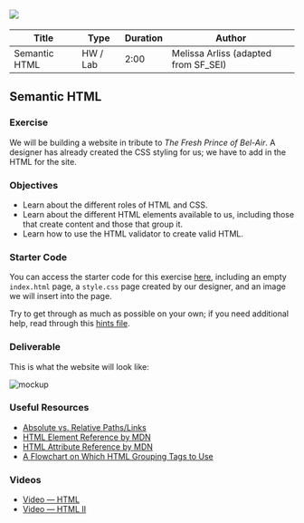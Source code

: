 # ![](https://ga-dash.s3.amazonaws.com/production/assets/logo-9f88ae6c9c3871690e33280fcf557f33.png) 

| Title | Type | Duration | Author |
| -- | -- | -- | -- |
| Semantic HTML | HW / Lab | 2:00 | Melissa Arliss (adapted from SF_SEI) |

## Semantic HTML 

### Exercise

We will be building a website in tribute to *The Fresh Prince of Bel-Air*. A designer has already created the CSS styling for us; we have to add in the HTML for the site.

### Objectives

- Learn about the different roles of HTML and CSS.
- Learn about the different HTML elements available to us, including those that create content and those that group it.
- Learn how to use the HTML validator to create valid HTML.

### Starter Code

You can access the starter code for this exercise [here](https://git.generalassemb.ly/sureshmelvinsigera/AMEX/tree/master/Week1/2-Tuesday/lessons/2-semantic-html/starter-code), including an empty `index.html` page, a `style.css` page created by our designer, and an image we will insert into the page.

Try to get through as much as possible on your own; if you need additional help, read through this [hints file](https://git.generalassemb.ly/GA-Cognizant/html-css/tree/master/semantic-html-hw/starter-code/hints.md).

### Deliverable

This is what the website will look like:

![mockup](https://git.generalassemb.ly/GA-Cognizant/html-css/blob/master/semantic-html-hw/images/mockup.png)

### Useful Resources

- [Absolute vs. Relative Paths/Links](http://www.coffeecup.com/help/articles/absolute-vs-relative-pathslinks/)
- [HTML Element Reference by MDN](https://developer.mozilla.org/en-US/docs/Web/HTML/Element)
- [HTML Attribute Reference by MDN](https://developer.mozilla.org/en-US/docs/Web/HTML/Attributes)
- [A Flowchart on Which HTML Grouping Tags to Use](http://html5doctor.com/downloads/h5d-sectioning-flowchart.png)

### Videos

- [Video — HTML](https://www.youtube.com/watch?v=DxhXFpsN5I4&index=1&list=PLdnONIhPScST0Vy4LrIZiYKpFNoxgyH7J)
- [Video — HTML II](https://www.youtube.com/watch?v=KhbnrDhWDdE&list=PLdnONIhPScST0Vy4LrIZiYKpFNoxgyH7J&index=2)
